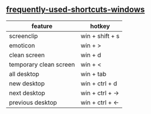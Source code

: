 ## [frequently-used-shortcuts-windows](https://support.microsoft.com/en-us/help/12445/windows-keyboard-shortcuts)
| feature | hotkey | 
| ------- | --------
| screenclip | win + shift + s
| emoticon | win + >
| clean screen | win + d
| temporary clean screen| win + <
| all desktop | win + tab
| new desktop | win + ctrl + d
| next desktop | win + ctrl + →|
| previous desktop | win + ctrl + ←|

